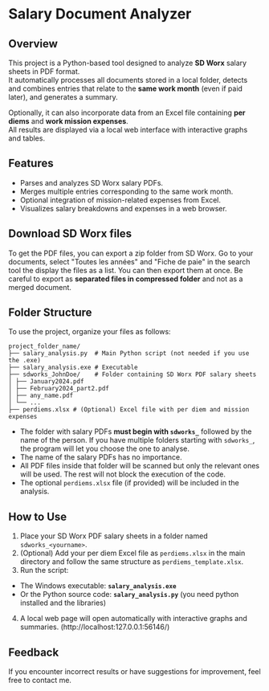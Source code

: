 # Salary Document Analyzer

## Overview

This project is a Python-based tool designed to analyze **SD Worx** salary sheets in PDF format.  
It automatically processes all documents stored in a local folder, detects and combines entries that relate to the **same work month** (even if paid later), and generates a summary.

Optionally, it can also incorporate data from an Excel file containing **per diems** and **work mission expenses**.  
All results are displayed via a local web interface with interactive graphs and tables.

## Features

- Parses and analyzes SD Worx salary PDFs.
- Merges multiple entries corresponding to the same work month.
- Optional integration of mission-related expenses from Excel.
- Visualizes salary breakdowns and expenses in a web browser.

## Download SD Worx files

To get the PDF files, you can export a zip folder from SD Worx. Go to your documents, select "Toutes les années" and "Fiche de paie" in the search tool the display the files as a list. You can then export them at once. Be careful to export as **separated files in compressed folder** and not as a merged document. 

## Folder Structure

To use the project, organize your files as follows:

```
project_folder_name/
├── salary_analysis.py  # Main Python script (not needed if you use the .exe)
├── salary_analysis.exe # Executable
├── sdworks_JohnDoe/    # Folder containing SD Worx PDF salary sheets
│ ├── January2024.pdf
│ ├── February2024_part2.pdf
│ ├── any_name.pdf
│ └── ...
├── perdiems.xlsx # (Optional) Excel file with per diem and mission expenses
```

- The folder with salary PDFs **must begin with `sdworks_`** followed by the name of the person. If you have multiple folders starting with `sdworks_`, the program will let you choose the one to analyse. 
- The name of the salary PDFs has no importance. 
- All PDF files inside that folder will be scanned but only the relevant ones will be used. The rest will not block the execution of the code. 
- The optional `perdiems.xlsx` file (if provided) will be included in the analysis.

## How to Use

1. Place your SD Worx PDF salary sheets in a folder named `sdworks_<yourname>`.
2. (Optional) Add your per diem Excel file as `perdiems.xlsx` in the main directory and follow the same structure as `perdiems_template.xlsx`.
3. Run the script:
 - The Windows executable: **`salary_analysis.exe`**
 - Or the Python source code: **`salary_analysis.py`** (you need python installed and the libraries)
4. A local web page will open automatically with interactive graphs and summaries. (http://localhost:127.0.0.1:56146/)

## Feedback

If you encounter incorrect results or have suggestions for improvement, feel free to contact me.